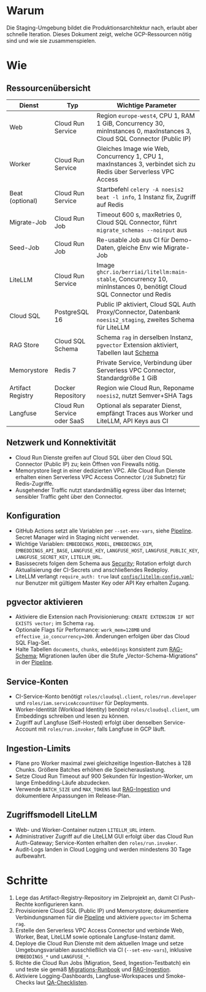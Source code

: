 # Warum
Die Staging-Umgebung bildet die Produktionsarchitektur nach, erlaubt aber schnelle Iteration. Dieses Dokument zeigt, welche GCP-Ressourcen nötig sind und wie sie zusammenspielen.

# Wie
## Ressourcenübersicht
| Dienst | Typ | Wichtige Parameter |
| --- | --- | --- |
| Web | Cloud Run Service | Region `europe-west4`, CPU 1, RAM 1 GiB, Concurrency 30, minInstances 0, maxInstances 3, Cloud SQL Connector (Public IP) |
| Worker | Cloud Run Service | Gleiches Image wie Web, Concurrency 1, CPU 1, maxInstances 3, verbindet sich zu Redis über Serverless VPC Access |
| Beat (optional) | Cloud Run Service | Startbefehl `celery -A noesis2 beat -l info`, 1 Instanz fix, Zugriff auf Redis |
| Migrate-Job | Cloud Run Job | Timeout 600 s, maxRetries 0, Cloud SQL Connector, führt `migrate_schemas --noinput` aus |
| Seed-Job | Cloud Run Job | Re-usable Job aus CI für Demo-Daten, gleiche Env wie Migrate-Job |
| LiteLLM | Cloud Run Service | Image `ghcr.io/berriai/litellm:main-stable`, Concurrency 10, minInstances 0, benötigt Cloud SQL Connector und Redis |
| Cloud SQL | PostgreSQL 16 | Public IP aktiviert, Cloud SQL Auth Proxy/Connector, Datenbank `noesis2_staging`, zweites Schema für LiteLLM |
| RAG Store | Cloud SQL Schema | Schema `rag` in derselben Instanz, `pgvector` Extension aktiviert, Tabellen laut [Schema](../rag/schema.sql) |
| Memorystore | Redis 7 | Private Service, Verbindung über Serverless VPC Connector, Standardgröße 1 GiB |
| Artifact Registry | Docker Repository | Region wie Cloud Run, Reponame `noesis2`, nutzt Semver+SHA Tags |
| Langfuse | Cloud Run Service oder SaaS | Optional als separater Dienst, empfängt Traces aus Worker und LiteLLM, API Keys aus CI |

## Netzwerk und Konnektivität
- Cloud Run Dienste greifen auf Cloud SQL über den Cloud SQL Connector (Public IP) zu; kein Öffnen von Firewalls nötig.
- Memorystore liegt in einer dedizierten VPC. Alle Cloud Run Dienste erhalten einen Serverless VPC Access Connector (`/28` Subnetz) für Redis-Zugriffe.
- Ausgehender Traffic nutzt standardmäßig egress über das Internet; sensibler Traffic geht über den Connector.

## Konfiguration
- GitHub Actions setzt alle Variablen per `--set-env-vars`, siehe [Pipeline](../cicd/pipeline.md). Secret Manager wird in Staging nicht verwendet.
- Wichtige Variablen: `EMBEDDINGS_MODEL`, `EMBEDDINGS_DIM`, `EMBEDDINGS_API_BASE`, `LANGFUSE_KEY`, `LANGFUSE_HOST`, `LANGFUSE_PUBLIC_KEY`, `LANGFUSE_SECRET_KEY`, `LITELLM_URL`.
- Basissecrets folgen dem Schema aus [Security](../security/secrets.md); Rotation erfolgt durch Aktualisierung der CI-Secrets und anschließendes Redeploy.
- LiteLLM verlangt `require_auth: true` laut [`config/litellm-config.yaml`](../../config/litellm-config.yaml); nur Benutzer mit gültigem Master Key oder API Key erhalten Zugang.

## pgvector aktivieren
- Aktiviere die Extension nach Provisionierung: `CREATE EXTENSION IF NOT EXISTS vector;` im Schema `rag`.
- Optionale Flags für Performance: `work_mem=128MB` und `effective_io_concurrency=200`. Änderungen erfolgen über das Cloud SQL Flag-Set.
- Halte Tabellen `documents`, `chunks`, `embeddings` konsistent zum [RAG-Schema](../rag/schema.sql); Migrationen laufen über die Stufe „Vector-Schema-Migrations“ in der [Pipeline](../cicd/pipeline.md).

## Service-Konten
- CI-Service-Konto benötigt `roles/cloudsql.client`, `roles/run.developer` und `roles/iam.serviceAccountUser` für Deployments.
- Worker-Identität (Workload Identity) benötigt `roles/cloudsql.client`, um Embeddings schreiben und lesen zu können.
- Zugriff auf Langfuse (Self-Hosted) erfolgt über denselben Service-Account mit `roles/run.invoker`, falls Langfuse in GCP läuft.

## Ingestion-Limits
- Plane pro Worker maximal zwei gleichzeitige Ingestion-Batches à 128 Chunks. Größere Batches erhöhen die Speicherauslastung.
- Setze Cloud Run Timeout auf 900 Sekunden für Ingestion-Worker, um lange Embedding-Läufe abzudecken.
- Verwende `BATCH_SIZE` und `MAX_TOKENS` laut [RAG-Ingestion](../rag/ingestion.md) und dokumentiere Anpassungen im Release-Plan.

## Zugriffsmodell LiteLLM
- Web- und Worker-Container nutzen `LITELLM_URL` intern.
- Administrativer Zugriff auf die LiteLLM GUI erfolgt über das Cloud Run Auth-Gateway; Service-Konten erhalten den `roles/run.invoker`.
- Audit-Logs landen in Cloud Logging und werden mindestens 30 Tage aufbewahrt.

# Schritte
1. Lege das Artifact-Registry-Repository im Zielprojekt an, damit CI Push-Rechte konfigurieren kann.
2. Provisioniere Cloud SQL (Public IP) und Memorystore; dokumentiere Verbindungsnamen für die [Pipeline](../cicd/pipeline.md) und aktiviere `pgvector` im Schema `rag`.
3. Erstelle den Serverless VPC Access Connector und verbinde Web, Worker, Beat, LiteLLM sowie optionale Langfuse-Instanz damit.
4. Deploye die Cloud Run Dienste mit dem aktuellen Image und setze Umgebungsvariablen ausschließlich via CI (`--set-env-vars`), inklusive `EMBEDDINGS_*` und `LANGFUSE_*`.
5. Richte die Cloud Run Jobs (Migration, Seed, Ingestion-Testbatch) ein und teste sie gemäß [Migrations-Runbook](../runbooks/migrations.md) und [RAG-Ingestion](../rag/ingestion.md).
6. Aktiviere Logging-Dashboards, Langfuse-Workspaces und Smoke-Checks laut [QA-Checklisten](../qa/checklists.md).
